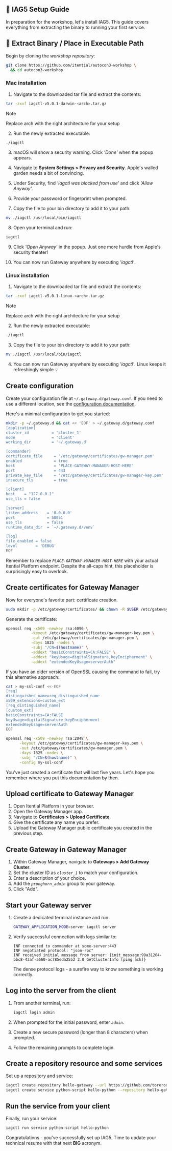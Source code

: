 ## 🔧 IAG5 Setup Guide

In preparation for the workshop, let's install IAG5. This guide covers everything from extracting the binary to running your first service.

## 🚨 Extract Binary / Place in Executable Path
Begin by cloning the _workshop repository_:
```bash
git clone https://github.com/itential/autocon3-workshop \
  && cd autocon3-workshop
```

### Mac installation

1. Navigate to the downloaded tar file and extract the contents:
```bash
tar -zxvf iagctl-v5.0.1-darwin-<arch>.tar.gz
```

> [!NOTE]
> Replace arch with the right architecture for your setup

2. Run the newly extracted executable:
```bash
./iagctl
```

3. macOS will show a security warning. Click _'Done'_ when the popup appears.

4. Navigate to **System Settings > Privacy and Security**. Apple's walled garden needs a bit of convincing.

5. Under Security, find _'iagctl was blocked from use'_ and click _'Allow Anyway'_.

6. Provide your password or fingerprint when prompted.

7. Copy the file to your bin directory to add it to your path:
```bash
mv ./iagctl /usr/local/bin/iagctl
```

8. Open your terminal and run:
```bash
iagctl
```

9. Click _'Open Anyway'_ in the popup. Just one more hurdle from Apple's security theater!

10. You can now run Gateway anywhere by executing _'iagctl'_.

### Linux installation

1. Navigate to the downloaded tar file and extract the contents:
```bash
tar -zxvf iagctl-v5.0.1-linux-<arch>.tar.gz
```

> [!NOTE]
> Replace arch with the right architecture for your setup

2. Run the newly extracted executable:
```bash
./iagctl
```

3. Copy the file to your bin directory to add it to your path:
```bash
mv ./iagctl /usr/local/bin/iagctl
```

4. You can now run Gateway anywhere by executing _'iagctl'_. Linux keeps it refreshingly simple 💡

## Create configuration

Create your configuration file at `~/.gateway.d/gateway.conf`. If you need to use a different location, see the [configuration documentation](https://docs.itential.com/itential-cloud/docs/using-config-variables-iag5).

Here's a minimal configuration to get you started:

```bash
mkdir -p ~/.gateway.d && cat << 'EOF' > ~/.gateway.d/gateway.conf
[application]
cluster_id          = 'cluster_1'
mode                = 'client'
working_dir         = '~/.gateway.d'

[commander]
certificate_file     = '/etc/gateway/certificates/gw-manager.pem'
enabled              = true
host                 = 'PLACE-GATEWAY-MANAGER-HOST-HERE'
port                 = 443
private_key_file     = '/etc/gateway/certificates/gw-manager-key.pem'
insecure_tls         = true

[client]
host    = "127.0.0.1"
use_tls = false

[server]
listen_address    = '0.0.0.0'
port              = 50051
use_tls           = false
runtime_data_dir  = `~/.gateway.d/venv`

[log]
file_enabled = false
level        = 'DEBUG'
EOF
```

Remember to replace _`PLACE-GATEWAY-MANAGER-HOST-HERE`_ with your actual Itential Platform endpoint. Despite the all-caps hint, this placeholder is surprisingly easy to overlook.

## Create certificates for Gateway Manager
Now for everyone's favorite part: certificate creation.

```bash
sudo mkdir -p /etc/gateway/certificates/ && chown -R $USER /etc/gateway
```

Generate the certificate:

```bash
openssl req -x509 -newkey rsa:4096 \
           -keyout /etc/gateway/certificates/gw-manager-key.pem \
           -out /etc/gateway/certificates/gw-manager.pem \
           -days 1825 -nodes \
           -subj "/CN=$(hostname)" \
           -addext "basicConstraints=CA:FALSE" \
           -addext "keyUsage=digitalSignature,keyEncipherment" \
           -addext "extendedKeyUsage=serverAuth"
```

If you have an older version of OpenSSL causing the command to fail, try this alternative approach:

```bash
cat > my-ssl-conf <<-EOF
[req]
distinguished_name=req_distinguished_name
x509_extensions=custom_ext
[req_distinguished_name]
[custom_ext]
basicConstraints=CA:FALSE
keyUsage=digitalSignature,keyEncipherment
extendedKeyUsage=serverAuth
EOF

openssl req -x509 -newkey rsa:2048 \
      -keyout /etc/gateway/certificates/gw-manager-key.pem \
      -out /etc/gateway/certificates/gw-manager.pem \
      -days 1825 -nodes \
      -subj "/CN=$(hostname)" \
      -config my-ssl-conf
```

You've just created a certificate that will last five years. Let's hope you remember where you put this documentation by then.

## Upload certificate to Gateway Manager
1. Open Itential Platform in your browser.
2. Open the Gateway Manager app.
3. Navigate to **Certificates > Upload Certificate**.
4. Give the certificate any name you prefer.
5. Upload the Gateway Manager public certificate you created in the previous step.

## Create Gateway in Gateway Manager
1. Within Gateway Manager, navigate to **Gateways > Add Gateway Cluster**.
2. Set the cluster ID as _`cluster_1`_ to match your configuration.
3. Enter a description of your choice.
4. Add the _`pronghorn_admin`_ group to your gateway.
5. Click "Add".

## Start your Gateway server
1. Create a dedicated terminal instance and run:
   ```bash
   GATEWAY_APPLICATION_MODE=server iagctl server
   ```

2. Verify successful connection with logs similar to:
   ```text
   INF connected to commander at some-server:443
   INF negotiated protocol: "json-rpc"
   INF received initial message from server: {init_message:99a31204-bbc8-43af-a660-ac785eda2552 2.0 GetClusterInfo [ping ack]}
   ```
   The dense protocol logs - a surefire way to know something is working correctly.

## Log into the server from the client

1. From another terminal, run:
   ```bash
   iagctl login admin
   ```

2. When prompted for the initial password, enter _`admin`_.

3. Create a new secure password (longer than 8 characters) when prompted.

4. Follow the remaining prompts to complete login.

## Create a repository resource and some services
Set up a repository and service:

```bash
iagctl create repository hello-gateway --url https://github.com/torerodev/hello-torero.git
iagctl create service python-script hello-python --repository hello-gateway --working-dir hello-python --filename hello-python.py
```

## Run the service from your client
Finally, run your service:

```bash
iagctl run service python-script hello-python
```

Congratulations - you've successfully set up IAG5. Time to update your technical resume with that next **BIG** acronym.